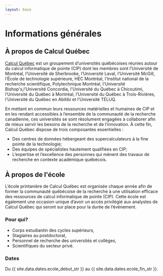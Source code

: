 ```yaml
---
layout: base
---
```

# Informations générales

## À propos de Calcul Québec
[Calcul Québec](https://www.calculquebec.ca/) est un groupement d’universités québécoises réunies autour du calcul informatique de pointe (CIP) dont les membres sont l’Université de Montréal, l’Université de Sherbrooke, l’Université Laval, l’Université McGill, l’École de technologie supérieure, HEC Montréal, l'Institut national de la recherche scientifique, Polytechnique Montréal, l'Université Bishop's,l’Université Concordia, l'Université du Québec à Chicoutimi, l’Université du Québec à Montréal, l’Université du Québec à Trois-Rivières, l'Université du Québec en Abitibi et l'Université TÉLUQ.

En mettant en commun leurs ressources matérielles et humaines de CIP et en les rendant accessibles à l’ensemble de la communauté de la recherche canadienne, ces universités se sont résolument engagées à collaborer afin de mieux servir les besoins de la recherche et de l’innovation. À cette fin, Calcul Québec dispose de trois composantes essentielles :
- Des centres de données hébergeant des supercalculateurs à la fine pointe de la technologie;
- Des équipes de spécialistes hautement qualifiées en CIP;
- L’expertise et l’excellence des personnes qui mènent des travaux de recherche en contexte académique québécois.


## À propos de l'école
L’école printanière de Calcul Québec est organisée chaque année afin de former la communauté québécoise de la recherche à une utilisation efficace des ressources de calcul informatique de pointe (CIP). Cette école est également une occasion unique d’avoir un accès privilégié aux analystes de Calcul Québec qui seront sur place pour la durée de l’événement.

### Pour qui?
* Corps estudiantin des cycles supérieurs,
* Stagiaires au postdoctorat, 
* Personnel de recherche des universités et collèges,
* Scientifiques du secteur privé.

### Dates

Du {{ site.data.dates.ecole_debut_str }} au {{ site.data.dates.ecole_fin_str }}.

<!-- ### Où se déroule l'école?
Durant toute la semaine, les cours sont donnés au centre Orford Musique. Les participants qui choisissent un [tarif avec hébergement](inscription) sont logés et nourris sur place.

<iframe src="https://www.google.com/maps/embed?pb=!1m14!1m8!1m3!1d1402.6298503517914!2d-72.1830031!3d45.323378!3m2!1i1024!2i768!4f13.1!3m3!1m2!1s0x4cb636b8e412efd7%3A0x4ab52a5af677f699!2sOrford%20Musique!5e0!3m2!1sen!2sca!4v1580842591577!5m2!1sen!2sca" width="600" height="450" frameborder="0" style="border:0;" allowfullscreen=""></iframe> -->

